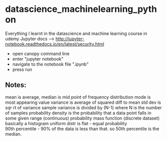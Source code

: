 # datascience_machinelearning_python
Everything I learnt in the datascience and machine learning course in udemy
Jupyter docs -->      http://jupyter-notebook.readthedocs.io/en/latest/security.html

- open canopy command line
- enter "jupyter notebook"
- navigate to the notebook file "<something>.ipynb"
- press run 

## Notes:

mean is average,
median is mid point of frequency distribution
mode is most appearing value
variance is average of squared diff to mean
std dev is sqr rt of variance
sample variance is divided by (N-1) where N is the number of samples
probability density is the probability that a data point falls in some given range (continuous)
probability mass function (discrete dataset) basically a histogram
uniform distr is flat - equal probability     
90th percentile - 90% of the data is less than that. so 50th percentile is the median.
